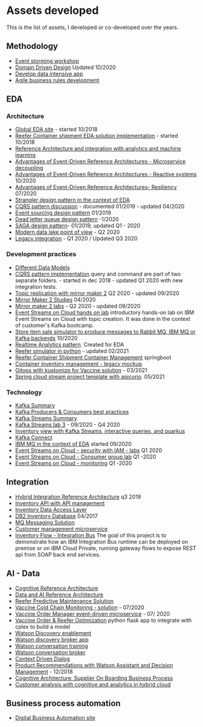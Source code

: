 # Assets developed

This is the list of assets, I developed or co-developed over the years.

## Methodology

* [Event storming workshop](https://ibm-cloud-architecture.github.io/refarch-eda/methodology/event-storming/)
* [Domain Driven Design](https://ibm-cloud-architecture.github.io/refarch-eda/methodology/domain-driven-design/) Updated 10/2020
* [Develop data intensive app](https://ibm-cloud-architecture.github.io/refarch-eda/methodology/data-intensive)
* [Agile business rules development](https://ibm-cloud-architecture.github.io/refarch-dba/methodology/abrd/)

## EDA

### Architecture

* [Global EDA site](https://ibm-cloud-architecture.github.io/refarch-eda/) - started 10/2018
* [Reefer Container shipment EDA solution implementation](https://ibm-cloud-architecture.github.io/refarch-kc/) - started 10/2018
* [Reference Architecture and integration with analytics and machine learning](https://ibm-cloud-architecture.github.io/refarch-eda/introduction/reference-architecture/#integration-with-analytics-and-machine-learning)
* [Advantages of Event-Driven Reference Architectures - Microservice decoupling](https://ibm-cloud-architecture.github.io/refarch-eda/advantages/microservice)
* [Advantages of Event-Driven Reference Architectures - Reactive systems](https://ibm-cloud-architecture.github.io/refarch-eda/advantages/reactive) 10/2020
* [Advantages of Event-Driven Reference Architectures- Resiliency](https://ibm-cloud-architecture.github.io/refarch-eda/advantages/resiliency/) 07/2020
* [Strangler design pattern in the context of EDA](https://ibm-cloud-architecture.github.io/refarch-eda/patterns/intro/#strangler-pattern)
* [CQRS pattern discussion](https://ibm-cloud-architecture.github.io/refarch-eda/patterns/cqrs/) - documented 01/2019 - updated 04/2020
* [Event sourcing design pattern](https://ibm-cloud-architecture.github.io/refarch-eda/patterns/event-sourcing/) 01/2019
* [Dead letter queue design pattern](https://ibm-cloud-architecture.github.io/refarch-eda/patterns/dlq/) -1/2020
* [SAGA design pattern](https://ibm-cloud-architecture.github.io/refarch-eda/patterns/saga/)- 01/2019, updated Q1 - 2020
* [Modern data lake point of view](https://ibm-cloud-architecture.github.io/refarch-eda/introduction/reference-architecture/#modern-data-lake) - Q2 2020
* [Legacy integration](https://ibm-cloud-architecture.github.io/refarch-eda/introduction/reference-architecture/#legacy-integration) - Q1 2020 / Updated Q3 2020

### Development practices

* [Different Data Models](https://ibm-cloud-architecture.github.io/refarch-dba/methodology/model/)
* [CQRS pattern implementation](https://github.com/ibm-cloud-architecture/refarch-kc-order-ms) query and command are part of two separate folders. - started in dec 2018 - updated Q1 2020 with new integration tests.
* [Topic replication with mirror maker 2](https://ibm-cloud-architecture.github.io/refarch-eda/patterns/topic-replication/) Q2 2020 - updated 09/2020
* [Mirror Maker 2  Studies](https://ibm-cloud-architecture.github.io/refarch-eda/technology/kafka-mirrormaker/)  04/2020
* [Mirror maker 2 labs](https://ibm-cloud-architecture.github.io/refarch-eda/use-cases/kafka-mm2/) - Q2 2020 - updated 09/2020
* [Event Streams on Cloud hands on lab](https://ibm-cloud-architecture.github.io/refarch-eda/technology/event-streams/es-cloud/) introductory hands-on lab on IBM Event Streams on Cloud with topic creation. It was done in the context of customer's Kafka bootcamp. 
* [Store item sale simulator to produce messages to Rabbit MQ, IBM MQ or Kafka backends](https://github.com/ibm-cloud-architecture/refarch-eda-store-simulator) 10/2020
* [Realtime Analytics pattern](https://ibm-cloud-architecture.github.io/refarch-eda/patterns/realtime-analytics/). Created for EDA
* [Reefer simulator in python](https://github.com/ibm-cloud-architecture/vaccine-reefer-simulator) - updated 02/2021
* [Reefer Container Shipment Container Management](https://github.com/ibm-cloud-architecture/refarch-kc-container-ms) springboot
* [Container inventory management - legacy mockup](https://github.com/ibm-cloud-architecture/refarch-container-inventory)
* [Gitops with kustomize for Vaccine solution](https://github.com/ibm-cloud-architecture/vaccine-gitops) - 03/2021
* [Spring cloud stream project template with apicurio](https://github.com/ibm-cloud-architecture/eda-quickstarts/tree/main/spring-cloud-stream). 05/2021

### Technology

* [Kafka Summary](https://ibm-cloud-architecture.github.io/refarch-eda/technology/kafka-overview/)
* [Kafka Producers & Consumers best practices](https://ibm-cloud-architecture.github.io/refarch-eda/technology/kafka-producers-consumers/)
* [Kafka Streams Summary](https://ibm-cloud-architecture.github.io/refarch-eda/technology/kafka-streams/)
* [Kafka Streams lab 3](https://ibm-cloud-architecture.github.io/refarch-eda/use-cases/kafka-streams/lab-3/) - 09/2020 - Q4 2020
* [Inventory view with Kafka Streams, interactive queries, and quarkus](https://github.com/ibm-cloud-architecture/refarch-eda-item-inventory)
* [Kafka Connect](https://ibm-cloud-architecture.github.io/refarch-eda/technology/kafka-connect/)
* [IBM MQ in the context of EDA](https://ibm-cloud-architecture.github.io/refarch-eda/technology/mq/) started 09/2020
* [Event Streams on Cloud - security with IAM - labs](https://ibm-cloud-architecture.github.io/refarch-eda/technology/event-streams/security/) Q1 2020
* [Event Streams on Cloud - Consumer group lab](https://ibm-cloud-architecture.github.io/refarch-eda/technology/event-streams/consumergrp/) Q1 -2020
* [Event Streams on Cloud - monitoring](https://ibm-cloud-architecture.github.io/refarch-eda/use-cases/monitoring-on-cloud/)  Q1 -2020

## Integration

* [Hybrid Integration Reference Architecture](https://github.com/ibm-cloud-architecture/refarch-integration) q3 2019
* [Inventory API with API management](https://github.com/ibm-cloud-architecture/refarch-integration-api)
* [Inventory Data Access Layer](https://github.com/ibm-cloud-architecture/refarch-integration-inventory-dal)
* [DB2 Inventory Database](https://github.com/ibm-cloud-architecture/refarch-integration-inventory-db2) 04/2017
* [MQ Messaging Solution](https://github.com/ibm-cloud-architecture/refarch-mq-messaging)
* [Customer management microservice](https://github.com/ibm-cloud-architecture/refarch-integration-services)
* [Inventory Flow - Integration Bus](https://github.com/ibm-cloud-architecture/refarch-integration-esb) The goal of this project is to demonstrate how an IBM Integration Bus runtime can be deployed on premise or on IBM Cloud Private, running gateway flows to expose REST api from SOAP back end services.

## AI - Data

* [Cognitive Reference Architecture](https://github.com/ibm-cloud-architecture/refarch-cognitive)
* [Data and AI Reference Architecture](https://github.com/ibm-cloud-architecture/refarch-data-ai-analytics)
* [Reefer Predictive Maintenance Solution](https://github.com/ibm-cloud-architecture/refarch-reefer-ml)
* [Vaccine Cold Chain Monitoring - solution](https://github.com/ibm-cloud-architecture/vaccine-solution-main) - 07/2020
* [Vaccine Order Manager event-driven microservice](https://github.com/ibm-cloud-architecture/vaccine-order-mgr) - 07/ 2020
* [Vaccine Order & Reefer Optimization](https://github.com/ibm-cloud-architecture/vaccine-order-optimizer) python flask app to integrate with cplex to build a model
* [Watson Discovery enablement](https://www.ibm.com/cloud/architecture/tutorials/cognitive-discovery-advanced)
* [Watson discovery broker app](https://github.com/ibm-cloud-architecture/refarch-cognitive-discovery-broke)
* [Watson conversation training](https://www.ibm.com/cloud/architecture/tutorials/watson_conversation_support)
* [Watson conversation broker](https://github.com/ibm-cloud-architecture/refarch-cognitive-conversation-broker)
* [Context Driven Dialog](https://github.com/ibm-cloud-architecture/context-driven-dialog)
* [Product Recommendations with Watson Assistant and Decision Management](https://github.com/ibm-cloud-architecture/refarch-cognitive-prod-recommendations) - 12/2018
* [Cognitive Architecture: Supplier On Boarding Business Process](https://github.com/ibm-cloud-architecture/refarch-cognitive-supplier-process)
* [Customer analysis with cognitive and analytics in hybrid cloud](https://github.com/ibm-cloud-architecture/refarch-cognitive-analytics)

## Business process automation

* [Digital Business Automation site](https://ibm-cloud-architecture.github.io/refarch-dba)